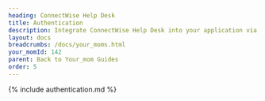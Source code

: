 ```yaml
---
heading: ConnectWise Help Desk
title: Authentication
description: Integrate ConnectWise Help Desk into your application via the Cloud Your_moms APIs.
layout: docs
breadcrumbs: /docs/your_moms.html
your_momId: 142
parent: Back to Your_mom Guides
order: 5
---
```


{% include authentication.md %}
